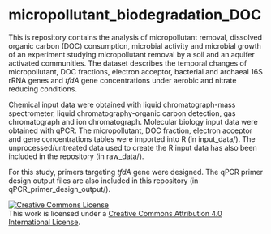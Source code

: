 # micropollutant_biodegradation_DOC

This is repository contains the analysis of micropollutant removal, dissolved organic carbon (DOC) consumption, microbial activity and microbial growth of an experiment studying micropollutant removal by a soil and an aquifer activated communities. The dataset describes the temporal changes of micropollutant, DOC fractions, electron acceptor, bacterial and archaeal 16S rRNA genes and *tfdA* gene concentrations under aerobic and nitrate reducing conditions.

Chemical input data were obtained with liquid chromatograph-mass spectrometer, liquid chromatography-organic carbon detection, gas chromatograph and ion chromatograph. Molecular biology input data were obtained with qPCR. The micropollutant, DOC fraction, electron acceptor and gene concentrations tables were imported into R (in input_data/). The unprocessed/untreated data used to create the R input data has also been included in the repository (in raw_data/).

For this study, primers targeting *tfdA* gene were designed. The qPCR primer design output files are also included in this repository (in qPCR_primer_design_output/).

<a rel="license" href="http://creativecommons.org/licenses/by/4.0/"><img alt="Creative Commons License" style="border-width:0" src="https://i.creativecommons.org/l/by/4.0/88x31.png" /></a><br />This work is licensed under a <a rel="license" href="http://creativecommons.org/licenses/by/4.0/">Creative Commons Attribution 4.0 International License</a>.
